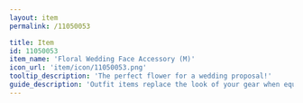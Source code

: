 ```yaml
---
layout: item
permalink: /11050053

title: Item
id: 11050053
item_name: 'Floral Wedding Face Accessory (M)'
icon_url: 'item/icon/11050053.png'
tooltip_description: 'The perfect flower for a wedding proposal!'
guide_description: 'Outfit items replace the look of your gear when equipped.'
---
```

